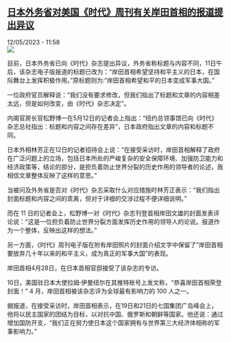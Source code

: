 <!--1683886502000-->
[日本外务省对美国《时代》周刊有关岸田首相的报道提出异议](https://www.rfi.fr/cn/%E4%B8%AD%E5%9B%BD/20230512-%E6%97%A5%E6%9C%AC%E5%A4%96%E5%8A%A1%E7%9C%81%E5%AF%B9%E7%BE%8E%E5%9B%BD-%E6%97%B6%E4%BB%A3-%E5%91%A8%E5%88%8A%E6%9C%89%E5%85%B3%E5%B2%B8%E7%94%B0%E9%A6%96%E7%9B%B8%E7%9A%84%E6%8A%A5%E9%81%93%E6%8F%90%E5%87%BA%E5%BC%82%E8%AE%AE)
------

<div>12/05/2023 - 11:58</div><img src="https://s.rfi.fr/media/display/19f5b89c-e684-11ed-afe8-005056a90284/w:1280/p:16x9/AP23110286025832.jpg"><p><strong></strong></p><div><p><span><span><span>目前，日本外务省已向《时代》杂志提出异议，外务省称标题与内容不同，</span>11<span>日午后，该杂志电子版报道的标题已改为：</span>“<span>岸田首相希望坚持和平主义的日本，在国际舞台上发挥积极作用。</span>”<span>原标题则为</span>:“<span>岸田首相希望和平的日本变成军事大国。</span>”</span></span></p><p><span><span><span>一位政府官员解释说：</span>“<span>我们没有要求修改，但我们指出了标题和文章的内容相差太远，但是如何改变，由《时代》杂志决定</span>”<span>。</span></span></span></p><p><span><span><span>内阁官房长官松野博一在</span>5<span>月</span>12<span>日的记者会上指出：</span>“<span>纽约总领事馆已向《时代》杂志总社指出：标题和内容之间存在差异</span>”<span>，日本政府指出文章的内容和标题不同。</span></span></span></p><p><span><span><span>日本外相林芳正在</span>12<span>日的记者招待会上说：</span>“<span>在接受采访时，岸田首相解释了政府在广泛问题上的立场，包括日本所处的严峻复杂的安全保障环境、加强防卫能力和经济政策等，结论的部分，是担负着防止世界分裂的历史作用的领导者的论述，我相信文章整体反映了这样的意思。</span>”</span></span></p><p><span><span><span>当被问及外务省是否对《时代》杂志采取什么对应措施时林芳正表示：</span>“<span>我们指出封面标题和内容之间的乖离，但对于详细的交涉过程不便详细说明。</span>”</span></span></p><p><span><span><span>而在</span> 11 <span>日的记者会上，松野博一对《时代》杂志刊登首相岸田文雄的封面发表评论说：</span>“<span>这是一位担负着防止世界分裂方面发挥历史作用的领导人的论说。报道作为一个整体，反映出这样的想法。</span>”</span></span></p><p><span><span><span>另一方面，《时代》周刊电子版在附有岸田照片的封面介绍文字中保留了</span>“<span>岸田首相要放弃几十年以来的和平主义，成为真正的军事大国</span>”<span>的表现。</span></span></span></p><p><span><span><span>岸田首相</span>4<span>月</span>28<span>日，在日本首相官邸接受了该杂志的专访。</span></span></span></p><p><span><span>10<span>日，美国驻日本大使拉姆</span>·<span>伊曼纽尔在其推特账号上发文称，</span>“<span>恭喜岸田首相荣登封面！</span>” 4 <span>月，岸田首相被该杂志评为全球最有影响力的</span> 100 <span>人之一。</span></span></span></p><p><span><span>据报道，在接受采访时，岸田首相表示，在</span></span><span><span>19</span></span><span><span>日和</span></span><span><span>21</span></span><span><span>日的</span></span><span><span>七国集团广岛峰会上，他将以民主国家的团结为目标，以对抗中国、俄罗斯和朝鲜等国家。</span></span><span><span>他还说：通过增加国防开支，</span></span><span><span>“</span></span><span><span>我们正在努力使日本这个国家拥有与世界第三大经济体相称的军事影响力。</span></span><span><span>”</span></span></p><div data-selfpromo-newsletter></div><div data-selfpromo-app></div></div>
